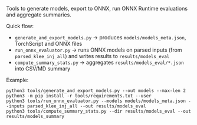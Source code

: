 Tools to generate models, export to ONNX, run ONNX Runtime evaluations and aggregate summaries.

Quick flow:
- `generate_and_export_models.py` -> produces `models/models_meta.json`, TorchScript and ONNX files
- `run_onnx_evaluator.py` -> runs ONNX models on parsed inputs (from `parsed_klee_inj_all`) and writes results to `results/models_eval`
- `compute_summary_stats.py` -> aggregates `results/models_eval/*.json` into CSV/MD summary

Example:
```
python3 tools/generate_and_export_models.py --out models --max-len 2
python3 -m pip install -r tools/requirements.txt --user
python3 tools/run_onnx_evaluator.py --models models/models_meta.json --inputs parsed_klee_inj_all --out results/models_eval
python3 tools/compute_summary_stats.py --dir results/models_eval --out results/models_summary
```
